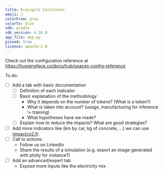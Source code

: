 ```yaml
---
title: EcoLogits Calculator
emoji: 🌱
colorFrom: gray
colorTo: blue
sdk: gradio
sdk_version: 4.26.0
app_file: app.py
pinned: true
license: apache-2.0
---
```


Check out the configuration reference at https://huggingface.co/docs/hub/spaces-config-reference


To do:

- [ ] Add a tab with basic documentation
    - [ ] Definition of each indicator
    - [ ] Basic explanation of the methodology
        - Why it depends on the number of tokens? (What is a token?)
        - What is taken into account? (usage, manufacturing for inference != training)
        - What hypotheses have we made?
    - [ ] Explain how to reduce the impacts? What are good strategies?
- [ ] Add more indicators like (km by car, kg of concrete, ...) we can use [impactco2.fr](https://impactco2.fr/).
- [ ] Call to actions: 
    - Follow us on LinkedIn
    - Share the results of a simulation (e.g. export an image generated with plotly for instance?)
- [ ] Add an advanced/expert tab
    - Expose more inputs like the electricity mix

